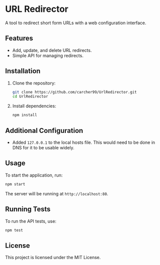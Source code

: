 # URL Redirector

A tool to redirect short form URLs with a web configuration interface.

## Features

- Add, update, and delete URL redirects.
- Simple API for managing redirects.

## Installation

1. Clone the repository:
   ```bash
   git clone https://github.com/carcher99/UrlRedirector.git
   cd UrlRedirector
   ```

2. Install dependencies:
   ```bash
   npm install
   ```

## Additional Configuration
- Added `127.0.0.1` to the local hosts file. This would need to be done in DNS for it to be usable widely.

## Usage

To start the application, run:
```bash
npm start
```

The server will be running at `http://localhost:80`.

## Running Tests

To run the API tests, use:
```bash
npm test
```

## License

This project is licensed under the MIT License.
